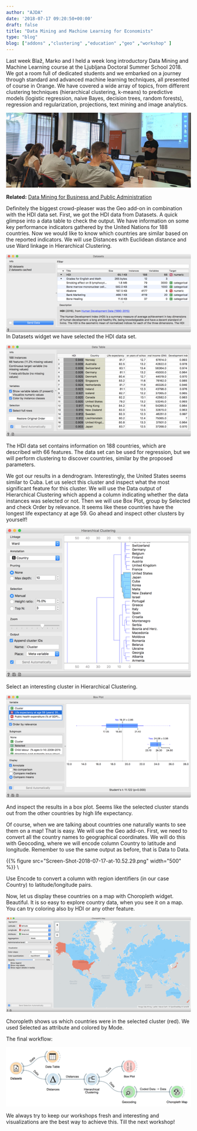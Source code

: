 ```yaml
---
author: "AJDA"
date: '2018-07-17 09:20:50+00:00'
draft: false
title: "Data Mining and Machine Learning for Economists"
type: "blog"
blog: ["addons" ,"clustering" ,"education" ,"geo" ,"workshop" ]
---
```


Last week Blaž, Marko and I held a week long introductory Data Mining and Machine Learning course at the Ljubljana Doctoral Summer School 2018. We got a room full of dedicated students and we embarked on a journey through standard and advanced machine learning techniques, all presented of course in Orange. We have covered a wide array of topics, from different clustering techniques (hierarchical clustering, k-means) to predictive models (logistic regression, naive Bayes, decision trees, random forests), regression and regularization, projections, text mining and image analytics.

![](IMG_20180713_092503.jpg)


**Related:** [Data Mining for Business and Public Administration](/blog/2017/11/17/data-mining-business-public-administration/)


Definitely the biggest crowd-pleaser was the Geo add-on in combination with the HDI data set. First, we got the HDI data from Datasets. A quick glimpse into a data table to check the output. We have information on some key performance indicators gathered by the United Nations for 188 countries. Now we would like to know which countries are similar based on the reported indicators. We will use Distances with Euclidean distance and use Ward linkage in Hierarchical Clustering.



![](Screen-Shot-2018-07-17-at-10.04.18.png)
In Datasets widget we have selected the HDI data set.



![](Screen-Shot-2018-07-17-at-10.04.29.png)
 
The HDI data set contains information on 188 countries, which are described with 66 features. The data set can be used for regression, but we will perform clustering to discover countries, similar by the proposed parameters.



We got our results in a dendrogram. Interestingly, the United States seems similar to Cuba. Let us select this cluster and inspect what the most significant feature for this cluster. We will use the Data output of Hierarchical Clustering which append a column indicating whether the data instances was selected or not. Then we will use Box Plot, group by Selected and check Order by relevance. It seems like these countries have the longest life expectancy at age 59. Go ahead and inspect other clusters by yourself!

![](Screen-Shot-2018-07-17-at-10.52.05.png)

Select an interesting cluster in Hierarchical Clustering.



![](Screen-Shot-2018-07-17-at-10.10.28.png)

And inspect the results in a box plot. Seems like the selected cluster stands out from the other countries by high life expectancy.



Of course, when we are talking about countries one naturally wants to see them on a map! That is easy. We will use the Geo add-on. First, we need to convert all the country names to geographical coordinates. We will do this with Geocoding, where we will encode column Country to latitude and longitude. Remember to use the same output as before, that is Data to Data.

{{% figure src="Screen-Shot-2018-07-17-at-10.52.29.png" width="500" %}}
\

Use Encode to convert a column with region identifiers (in our case Country) to latitude/longitude pairs.



Now, let us display these countries on a map with Choropleth widget. Beautiful. It is so easy to explore country data, when you see it on a map. You can try coloring also by HDI or any other feature.

![](Screen-Shot-2018-07-17-at-10.55.34.png)

Choropleth shows us which countries were in the selected cluster (red). We used Selected as attribute and colored by Mode.



The final workflow:

![](Screen-Shot-2018-07-17-at-11.10.26.png)

We always try to keep our workshops fresh and interesting and visualizations are the best way to achieve this. Till the next workshop!












